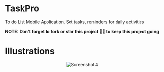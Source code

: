 # TaskPro
To do List Mobile Application. Set tasks, reminders for daily activities

<b>NOTE: Don't forget to fork or star this project 🙏😁 to keep this project going </b>

# Illustrations


<div align="center">
   <img src="https://github.com/salahuddinjony/Task_Scheduling_Management/assets/36960783/9c803dc6-ae34-4e82-b05c-5404b6a11a74 width="300" alt="Screenshot 4">

</div>
